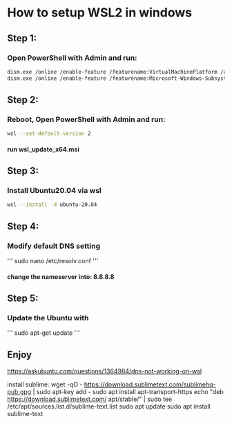 # How to setup WSL2 in windows

## Step 1: 
### Open PowerShell with Admin and run: 
```bash
dism.exe /online /enable-feature /featurename:VirtualMachinePlatform /all /norestart
dism.exe /online /enable-feature /featurename:Microsoft-Windows-Subsystem-Linux /all /norestart
```
## Step 2: 
### Reboot, Open PowerShell with Admin and run: 
```bash
wsl --set-default-version 2
```
#### run wsl_update_x64.msi

## Step 3: 
### Install Ubuntu20.04 via wsl
```bash
wsl --install -d ubuntu-20.04
```

## Step 4:
### Modify default DNS setting 
'''
sudo nano /etc/resolv.conf
'''
#### change the nameserver into: 8.8.8.8

## Step 5:
### Update the Ubuntu with
'''
sudo apt-get update
'''

## Enjoy

https://askubuntu.com/questions/1364984/dns-not-working-on-wsl


install sublime:
wget -qO - https://download.sublimetext.com/sublimehq-pub.gpg | sudo apt-key add -
sudo apt install apt-transport-https
echo "deb https://download.sublimetext.com/ apt/stable/" | sudo tee /etc/apt/sources.list.d/sublime-text.list
sudo apt update
sudo apt install sublime-text